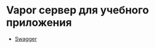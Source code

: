 # Vapor сервер для учебного приложения

* [Swagger](https://app.swaggerhub.com/apis-docs/NIKBAKLAND/HelpMeCount/1.0.0)
